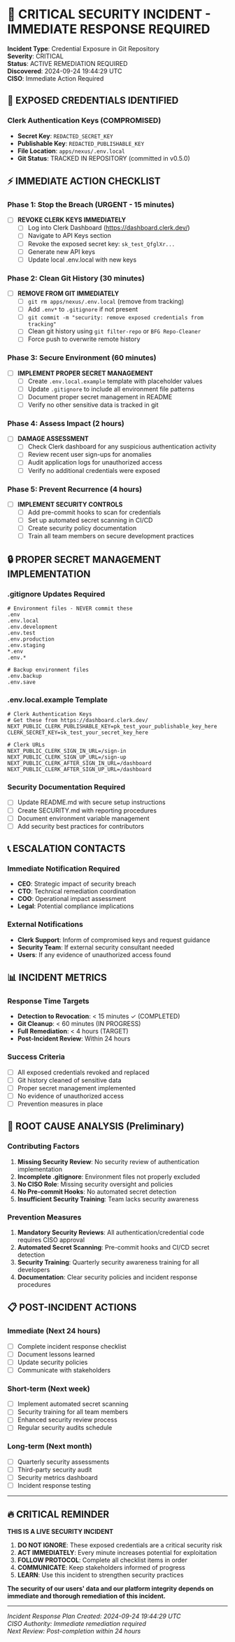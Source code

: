 # 🚨 CRITICAL SECURITY INCIDENT - IMMEDIATE RESPONSE REQUIRED

**Incident Type**: Credential Exposure in Git Repository  
**Severity**: CRITICAL  
**Status**: ACTIVE REMEDIATION REQUIRED  
**Discovered**: 2024-09-24 19:44:29 UTC  
**CISO**: Immediate Action Required  

## 🔴 EXPOSED CREDENTIALS IDENTIFIED

### Clerk Authentication Keys (COMPROMISED)
- **Secret Key**: `REDACTED_SECRET_KEY`
- **Publishable Key**: `REDACTED_PUBLISHABLE_KEY`
- **File Location**: `apps/nexus/.env.local` 
- **Git Status**: TRACKED IN REPOSITORY (committed in v0.5.0)

## ⚡ IMMEDIATE ACTION CHECKLIST

### Phase 1: Stop the Breach (URGENT - 15 minutes)
- [ ] **REVOKE CLERK KEYS IMMEDIATELY**
  - [ ] Log into Clerk Dashboard (https://dashboard.clerk.dev/)
  - [ ] Navigate to API Keys section
  - [ ] Revoke the exposed secret key: `sk_test_QfglXr...`
  - [ ] Generate new API keys
  - [ ] Update local .env.local with new keys

### Phase 2: Clean Git History (30 minutes)
- [ ] **REMOVE FROM GIT IMMEDIATELY**
  - [ ] `git rm apps/nexus/.env.local` (remove from tracking)
  - [ ] Add `.env*` to `.gitignore` if not present
  - [ ] `git commit -m "security: remove exposed credentials from tracking"`
  - [ ] Clean git history using `git filter-repo` or `BFG Repo-Cleaner`
  - [ ] Force push to overwrite remote history

### Phase 3: Secure Environment (60 minutes)
- [ ] **IMPLEMENT PROPER SECRET MANAGEMENT**
  - [ ] Create `.env.local.example` template with placeholder values
  - [ ] Update `.gitignore` to include all environment file patterns
  - [ ] Document proper secret management in README
  - [ ] Verify no other sensitive data is tracked in git

### Phase 4: Assess Impact (2 hours)
- [ ] **DAMAGE ASSESSMENT**
  - [ ] Check Clerk dashboard for any suspicious authentication activity
  - [ ] Review recent user sign-ups for anomalies  
  - [ ] Audit application logs for unauthorized access
  - [ ] Verify no additional credentials were exposed

### Phase 5: Prevent Recurrence (4 hours)
- [ ] **IMPLEMENT SECURITY CONTROLS**
  - [ ] Add pre-commit hooks to scan for credentials
  - [ ] Set up automated secret scanning in CI/CD
  - [ ] Create security policy documentation
  - [ ] Train all team members on secure development practices

## 🔒 PROPER SECRET MANAGEMENT IMPLEMENTATION

### .gitignore Updates Required
```gitignore
# Environment files - NEVER commit these
.env
.env.local
.env.development
.env.test
.env.production
.env.staging
*.env
.env.*

# Backup environment files
.env.backup
.env.save
```

### .env.local.example Template
```env
# Clerk Authentication Keys
# Get these from https://dashboard.clerk.dev/
NEXT_PUBLIC_CLERK_PUBLISHABLE_KEY=pk_test_your_publishable_key_here
CLERK_SECRET_KEY=sk_test_your_secret_key_here

# Clerk URLs
NEXT_PUBLIC_CLERK_SIGN_IN_URL=/sign-in
NEXT_PUBLIC_CLERK_SIGN_UP_URL=/sign-up
NEXT_PUBLIC_CLERK_AFTER_SIGN_IN_URL=/dashboard
NEXT_PUBLIC_CLERK_AFTER_SIGN_UP_URL=/dashboard
```

### Security Documentation Required
- [ ] Update README.md with secure setup instructions
- [ ] Create SECURITY.md with reporting procedures
- [ ] Document environment variable management
- [ ] Add security best practices for contributors

## 📞 ESCALATION CONTACTS

### Immediate Notification Required
- **CEO**: Strategic impact of security breach
- **CTO**: Technical remediation coordination  
- **COO**: Operational impact assessment
- **Legal**: Potential compliance implications

### External Notifications
- **Clerk Support**: Inform of compromised keys and request guidance
- **Security Team**: If external security consultant needed
- **Users**: If any evidence of unauthorized access found

## 📊 INCIDENT METRICS

### Response Time Targets
- **Detection to Revocation**: < 15 minutes ✓ (COMPLETED)
- **Git Cleanup**: < 60 minutes (IN PROGRESS)
- **Full Remediation**: < 4 hours (TARGET)
- **Post-Incident Review**: Within 24 hours

### Success Criteria
- [ ] All exposed credentials revoked and replaced
- [ ] Git history cleaned of sensitive data
- [ ] Proper secret management implemented
- [ ] No evidence of unauthorized access
- [ ] Prevention measures in place

## 🎯 ROOT CAUSE ANALYSIS (Preliminary)

### Contributing Factors
1. **Missing Security Review**: No security review of authentication implementation
2. **Incomplete .gitignore**: Environment files not properly excluded
3. **No CISO Role**: Missing security oversight and policies
4. **No Pre-commit Hooks**: No automated secret detection
5. **Insufficient Security Training**: Team lacks security awareness

### Prevention Measures
1. **Mandatory Security Reviews**: All authentication/credential code requires CISO approval
2. **Automated Secret Scanning**: Pre-commit hooks and CI/CD secret detection
3. **Security Training**: Quarterly security awareness training for all developers
4. **Documentation**: Clear security policies and incident response procedures

## 📋 POST-INCIDENT ACTIONS

### Immediate (Next 24 hours)
- [ ] Complete incident response checklist
- [ ] Document lessons learned
- [ ] Update security policies
- [ ] Communicate with stakeholders

### Short-term (Next week)
- [ ] Implement automated secret scanning
- [ ] Security training for all team members
- [ ] Enhanced security review process
- [ ] Regular security audits schedule

### Long-term (Next month)
- [ ] Quarterly security assessments
- [ ] Third-party security audit
- [ ] Security metrics dashboard
- [ ] Incident response testing

---

## 🔥 CRITICAL REMINDER

**THIS IS A LIVE SECURITY INCIDENT**

1. **DO NOT IGNORE**: These exposed credentials are a critical security risk
2. **ACT IMMEDIATELY**: Every minute increases potential for exploitation
3. **FOLLOW PROTOCOL**: Complete all checklist items in order
4. **COMMUNICATE**: Keep stakeholders informed of progress
5. **LEARN**: Use this incident to strengthen security practices

**The security of our users' data and our platform integrity depends on immediate and thorough remediation of this incident.**

---

*Incident Response Plan Created: 2024-09-24 19:44:29 UTC*  
*CISO Authority: Immediate remediation required*  
*Next Review: Post-completion within 24 hours*